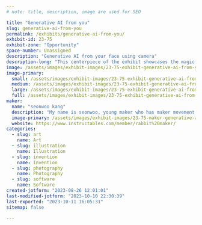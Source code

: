 ```yaml
---
# note: title, description, image are used for SEO

title: "Generative AI from you"
slug: generative-ai-from-you
permalink: /exhibits/generative-ai-from-you/
exhibit-id: 23-75
exhibit-zone: "Opportunity"
space-number: Unassigned
description: "Generative AI from your face using camera"
description-long: "This centerpiece of the exhibit showcases the magic of AI in action. A large, high-resolution screen displays real-time generative transformations of visitors' faces. Using the data captured earlier, the AI algorithm morphs and blends features, creating unique and mesmerizing visual amalgamations. Visitors watch as their expressions evolve into entirely new personas, highlighting the AI's ability to create something novel yet familiar."
image: /assets/images/exhibit-images/23-75-exhibit-generative-ai-from-you-kaebceo-large.PNG
image-primary: 
  small: /assets/images/exhibit-images/23-75-exhibit-generative-ai-from-you-kaebceo-small.PNG
  medium: /assets/images/exhibit-images/23-75-exhibit-generative-ai-from-you-kaebceo-medium.PNG
  large: /assets/images/exhibit-images/23-75-exhibit-generative-ai-from-you-kaebceo-large.PNG
  full: /assets/images/exhibit-images/23-75-exhibit-generative-ai-from-you-kaebceo-full.PNG
maker: 
  name: "seonwoo kang"
  description: "My name is seonwoo, young maker who has maker movement and fair experience from 2014. I participated in the first maker fair in 2014 with my work with my parents. I live in Seoul, South Korea and I enjoy making something such as Toy, Game by using Design tools, 3D printer, soldering, Arduino, App inventor coding etc. When I make something, I use 3D printer, lazer cut machine, CAD tools like Autocad, Tinkercad, 123D and Arduino. Also, I like to create contents by using Photoshop, Clip studio."
  image-primary: /assets/images/exhibit-images/23-75-maker-generative-ai-from-you-kakaotalk-20230826-112326567-01-medium.jpg
  website: https://www.instructables.com/member/rabbit%20maker/
categories: 
  - slug: art
    name: Art
  - slug: illustration
    name: Illustration
  - slug: invention
    name: Invention
  - slug: photography
    name: Photography
  - slug: software
    name: Software
created-jotform: "2023-08-26 12:01:01"
last-modified-jotform: "2023-10-10 22:30:39"
last-exported: "2023-10-11 16:05:31"
sitemap: false

---
```

